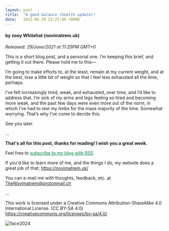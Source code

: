 ```yaml
---
layout: post
title:  "A good balance (health update)"
date:   2021-06-29 23:25:00 +0000
---
```

#### by zoey Whitehat (novimatrem.uk)
*Released: 29/June/2021 at 11:25PM GMT+0*

This is a short blog post, and a personal one. I’m keeping this brief, and getting it out there. Please hold me to this—

I’m going to make efforts to, at the least, remain at my current weight, and at the best, lose a little bit of weight so that I feel less exhausted all the time, perhaps.

I’ve felt increasingly tired, weak, and exhausted, over time, and I’d like to address that. I’m sick of my arms and legs feeling so tired and becoming more weak, and the past few days were even more out of the norm, in which I’ve had to rest my limbs for the mass majority of the time. Somewhat worrying. That’s why I’ve come to decide this. 

See you later.

...

**That's all for this post, thanks for reading! I wish you a great week.**

Feel free to <a href="https://novimatrem.gitlab.io/blog/feed.xml" style="color: #008148" target="_blank">subscribe to my blog with RSS</a>

If you'd like to learn more of me, and the things I do, my website does a great job of that; <a href="https://novimatrem.uk/" style="color: #008148" target="_blank">https://novimatrem.uk/</a>

You can e-mail me with thoughts, feedback, etc. at [TheNovimatrem@protonmail.ch](mailto:TheNovimatrem@protonmail.ch)

...

This work is licensed under a Creative Commons Attribution-ShareAlike 4.0 International License. (CC BY-SA 4.0)
<a href="https://creativecommons.org/licenses/by-sa/4.0/" style="color: #008148" target="_blank">https://creativecommons.org/licenses/by-sa/4.0/</a>

![face2024](https://gitlab.com/Novimatrem/blog/-/raw/master/face2024.png)
